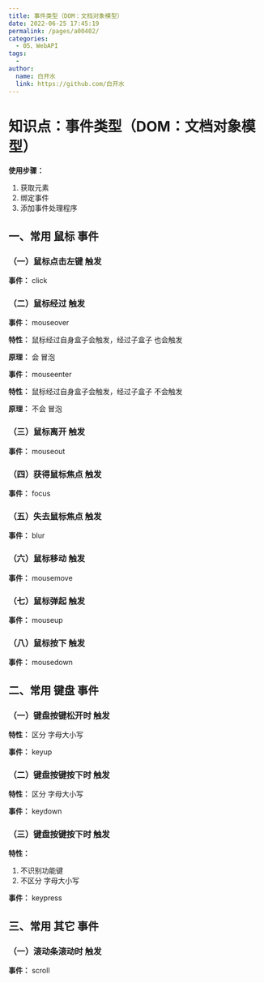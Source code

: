 ```yaml
---
title: 事件类型（DOM：文档对象模型）
date: 2022-06-25 17:45:19
permalink: /pages/a00402/
categories:
  - 05、WebAPI
tags:
  - 
author: 
  name: 白开水
  link: https://github.com/白开水
---
```

# 知识点：事件类型（DOM：文档对象模型）

**使用步骤：**
1. 获取元素
2. 绑定事件
3. 添加事件处理程序

## 一、常用 鼠标 事件

### （一）鼠标点击左键 触发

**事件：** click

### （二）鼠标经过 触发

**事件：** mouseover

**特性：** 鼠标经过自身盒子会触发，经过子盒子 也会触发

**原理：** 会 冒泡

**事件：** mouseenter

**特性：** 鼠标经过自身盒子会触发，经过子盒子 不会触发

**原理：** 不会 冒泡

### （三）鼠标离开 触发

**事件：** mouseout

### （四）获得鼠标焦点 触发

**事件：** focus

### （五）失去鼠标焦点 触发

**事件：** blur

### （六）鼠标移动 触发

**事件：** mousemove

### （七）鼠标弹起 触发

**事件：** mouseup

### （八）鼠标按下 触发

**事件：** mousedown

## 二、常用 键盘 事件

### （一）键盘按键松开时 触发

**特性：** 区分 字母大小写

**事件：** keyup

### （二）键盘按键按下时 触发

**特性：** 区分 字母大小写

**事件：** keydown

### （三）键盘按键按下时 触发

**特性：**
1. 不识别功能键
2. 不区分 字母大小写

**事件：** keypress

## 三、常用 其它 事件

### （一）滚动条滚动时 触发

**事件：** scroll